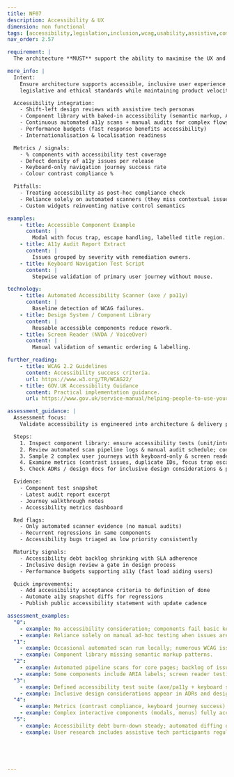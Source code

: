 ```yaml
---
title: NF07
description: Accessibility & UX
dimension: non functional
tags: [accessibility,legislation,inclusion,wcag,usability,assistive,compliance,design,testing,inclusive-design,user-research]
nav_order: 2.57

requirement: |
  The architecture **MUST** support the ability to maximise the UX and supports accessibility needs and legislation. 

more_info: |
  Intent:
    Ensure architecture supports accessible, inclusive user experience meeting
    legislative and ethical standards while maintaining product velocity.

  Accessibility integration:
    - Shift-left design reviews with assistive tech personas
    - Component library with baked-in accessibility (semantic markup, ARIA)
    - Continuous automated a11y scans + manual audits for complex flows
    - Performance budgets (fast response benefits accessibility)
    - Internationalisation & localisation readiness

  Metrics / signals:
    - % components with accessibility test coverage
    - Defect density of a11y issues per release
    - Keyboard-only navigation journey success rate
    - Colour contrast compliance %

  Pitfalls:
    - Treating accessibility as post-hoc compliance check
    - Reliance solely on automated scanners (they miss contextual issues)
    - Custom widgets reinventing native control semantics

examples: 
    - title: Accessible Component Example
      content: |
        Modal with focus trap, escape handling, labelled title region.
    - title: A11y Audit Report Extract
      content: |
        Issues grouped by severity with remediation owners.
    - title: Keyboard Navigation Test Script
      content: |
        Stepwise validation of primary user journey without mouse.

technology:
    - title: Automated Accessibility Scanner (axe / pa11y)
      content: |
        Baseline detection of WCAG failures.
    - title: Design System / Component Library
      content: |
        Reusable accessible components reduce rework.
    - title: Screen Reader (NVDA / VoiceOver)
      content: |
        Manual validation of semantic ordering & labelling.

further_reading:
    - title: WCAG 2.2 Guidelines
      content: Accessibility success criteria.
      url: https://www.w3.org/TR/WCAG22/
    - title: GOV.UK Accessibility Guidance
      content: Practical implementation guidance.
      url: https://www.gov.uk/service-manual/helping-people-to-use-your-service

assessment_guidance: |
  Assessment focus:
    Validate accessibility is engineered into architecture & delivery processes, not retrofitted.

  Steps:
    1. Inspect component library: ensure accessibility tests (unit/integration) exist for interactive components.
    2. Review automated scan pipeline logs & manual audit schedule; confirm recent executive summary of findings.
    3. Sample 2 complex user journeys with keyboard-only & screen reader—verify no blocking issues.
    4. Examine metrics (contrast issues, duplicate IDs, focus trap escapes) trend across releases.
    5. Check ADRs / design docs for inclusive design considerations & performance trade-offs.

  Evidence:
    - Component test snapshot
    - Latest audit report excerpt
    - Journey walkthrough notes
    - Accessibility metrics dashboard

  Red flags:
    - Only automated scanner evidence (no manual audits)
    - Recurrent regressions in same components
    - Accessibility bugs triaged as low priority consistently

  Maturity signals:
    - Accessibility debt backlog shrinking with SLA adherence
    - Inclusive design review a gate in design process
    - Performance budgets supporting a11y (fast load aiding users)

  Quick improvements:
    - Add accessibility acceptance criteria to definition of done
    - Automate a11y snapshot diffs for regressions
    - Publish public accessibility statement with update cadence

assessment_examples:
  "0":
    - example: No accessibility consideration; components fail basic keyboard navigation and contrast checks.
    - example: Reliance solely on manual ad-hoc testing when issues are reported by users.
  "1":
    - example: Occasional automated scan run locally; numerous WCAG issues outstanding; no ownership model.
    - example: Component library missing semantic markup patterns.
  "2":
    - example: Automated pipeline scans for core pages; backlog of issues triaged but resolution sporadic.
    - example: Some components include ARIA labels; screen reader testing irregular.
  "3":
    - example: Defined accessibility test suite (axe/pa11y + keyboard scripts) executed per build; defect SLA established.
    - example: Inclusive design considerations appear in ADRs and design reviews.
  "4":
    - example: Metrics (contrast compliance, keyboard journey success) trending positively; regression gates blocking merges.
    - example: Complex interactive components (modals, menus) fully accessible with focus management and announcements.
  "5":
    - example: Accessibility debt burn-down steady; automated diffing of snapshots prevents visual/semantic regressions.
    - example: User research includes assistive tech participants regularly influencing component evolution.





---
```

